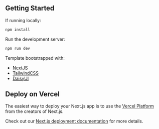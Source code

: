 ## Getting Started

If running locally:

```bash
npm install
```

Run the development server:

```bash
npm run dev
```

Template bootstrapped with:

- [NextJS](https://nextjs.org/)
- [TailwindCSS](https://tailwindcss.com/)
- [DaisyUI](https://daisyui.com/)

## Deploy on Vercel

The easiest way to deploy your Next.js app is to use the [Vercel Platform](https://vercel.com/new?utm_medium=default-template&filter=next.js&utm_source=create-next-app&utm_campaign=create-next-app-readme) from the creators of Next.js.

Check out our [Next.js deployment documentation](https://nextjs.org/docs/deployment) for more details.
